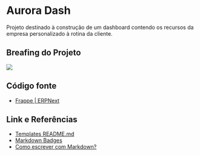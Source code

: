 # Aurora Dash

Projeto destinado à construção de um dashboard contendo os recursos da empresa personalizado à rotina da cliente.

## Breafing do Projeto

<a href="https://www.notion.so/budkee/Plano-de-a-o-3b41a8b3b70e4c2ca4a7b5c6a9483a42?pvs=4"><img align="" src="https://img.shields.io/badge/Notion-%23000000.svg?style=for-the-badge&logo=notion&logoColor=white"></a>

## Código fonte

- [Frappe | ERPNext](https://github.com/frappe/frappe_docker)

## Link e Referências

- [Templates README.md](https://github.com/iuricode/readme-template/tree/main)
- [Markdown Badges](https://github.com/Ileriayo/markdown-badges?tab=readme-ov-file#markdown-badges)
- [Como escrever com Markdown?](https://ecovida.org.br/docs/manual_site/markdown/)